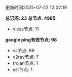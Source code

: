 更新时间2025-07-22 12:02:19

**总订阅: 23**
**总节点: 4985**
- vless节点: 11

**google ping有效节点: 98**
- ss节点: 89
- v2ray节点: 7
- trojan节点: 1
- ssr节点: 1
